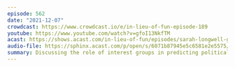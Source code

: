 ```yaml
---
episode: 562
date: "2021-12-07"
crowdcast: https://www.crowdcast.io/e/in-lieu-of-fun-episode-189
youtube: https://www.youtube.com/watch?v=gfoI13NkfTM
acast: https://shows.acast.com/in-lieu-of-fun/episodes/sarah-longwell-goes-on-a-date-with-ben
audio-file: https://sphinx.acast.com/p/open/s/6071b87945e5c6581e2e5575/e/61c39cb1fb8647001289173c/media.mp3
summary: Discussing the role of interest groups in predicting political results
---
```

